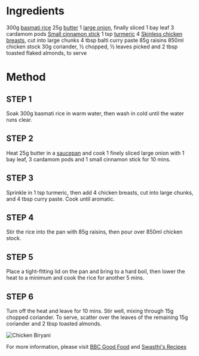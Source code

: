# **Ingredients**

300g [basmati rice](https://www.bbcgoodfood.com/glossary/rice-glossary) 
25g [butter](https://www.bbcgoodfood.com/glossary/butter-glossary)
1 [large onion](https://www.bbcgoodfood.com/glossary/onion-glossary), finally sliced
1 bay leaf
3 cardamom pods
[Small cinnamon stick](https://www.bbcgoodfood.com/glossary/cinnamon-glossary)
1 tsp [turmeric](https://www.bbcgoodfood.com/glossary/turmeric-glossary)
4 [Skinless chicken breasts](https://www.bbcgoodfood.com/glossary/chicken-glossary), cut into large chunks
4 tbsp balti curry paste
85g raisins
850ml chicken stock
30g coriander, ½ chopped, ½ leaves picked and 2 tbsp toasted flaked almonds, to serve

# **Method**

## **STEP 1**
Soak 300g basmati rice in warm water, then wash in cold until the water runs clear.

## **STEP 2**
Heat 25g butter in a [saucepan](https://www.bbcgoodfood.com/review/best-saute-pans) and cook 1 finely sliced large onion with 1 bay leaf, 3 cardamom pods and 1 small cinnamon stick for 10 mins.

## **STEP 3**
Sprinkle in 1 tsp turmeric, then add 4 chicken breasts, cut into large chunks, and 4 tbsp curry paste. Cook until aromatic.

## **STEP 4**
Stir the rice into the pan with 85g raisins, then pour over 850ml chicken stock.

## **STEP 5**
Place a tight-fitting lid on the pan and bring to a hard boil, then lower the heat to a minimum and cook the rice for another 5 mins.

## **STEP 6**
Turn off the heat and leave for 10 mins. Stir well, mixing through 15g chopped coriander. To serve, scatter over the leaves of the remaining 15g coriander and 2 tbsp toasted almonds.

![Chicken Biryani](https://images.immediate.co.uk/production/volatile/sites/30/2020/08/recipe-image-legacy-id-328452_12-d995182.jpg?quality=90&webp=true&resize=300,272)

For more information, please visit [BBC Good Food](https://www.bbcgoodfood.com/recipes/chicken-biryani) and [Swasthi's Recipes](https://www.indianhealthyrecipes.com/chicken-biryani-recipe/)

